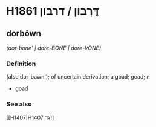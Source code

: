 # H1861 דׇּרְבוֹן / דרבון

## dorbôwn

_(dor-bone' | dore-BONE | dore-VONE)_

### Definition

(also dor-bawn'); of uncertain derivation; a goad; goad; n

- goad

### See also

[[H1407|H1407 גד]]

